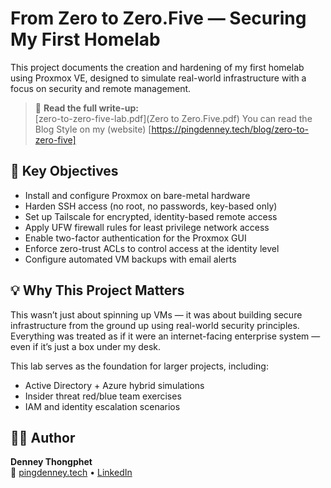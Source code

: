 # From Zero to Zero.Five — Securing My First Homelab

This project documents the creation and hardening of my first homelab using Proxmox VE, designed to simulate real-world infrastructure with a focus on security and remote management.

> 📄 **Read the full write-up:**  
> [zero-to-zero-five-lab.pdf](Zero to Zero.Five.pdf)
> You can read the Blog Style on my (website) [https://pingdenney.tech/blog/zero-to-zero-five]

## 🔐 Key Objectives

- Install and configure Proxmox on bare-metal hardware
- Harden SSH access (no root, no passwords, key-based only)
- Set up Tailscale for encrypted, identity-based remote access
- Apply UFW firewall rules for least privilege network access
- Enable two-factor authentication for the Proxmox GUI
- Enforce zero-trust ACLs to control access at the identity level
- Configure automated VM backups with email alerts

## 💡 Why This Project Matters

This wasn’t just about spinning up VMs — it was about building secure infrastructure from the ground up using real-world security principles.  
Everything was treated as if it were an internet-facing enterprise system — even if it’s just a box under my desk.

This lab serves as the foundation for larger projects, including:
- Active Directory + Azure hybrid simulations
- Insider threat red/blue team exercises
- IAM and identity escalation scenarios

## 👨‍💻 Author

**Denney Thongphet**  
🔗 [pingdenney.tech](https://pingdenney.tech) • [LinkedIn](https://www.linkedin.com/in/denney-t-167546261/)
